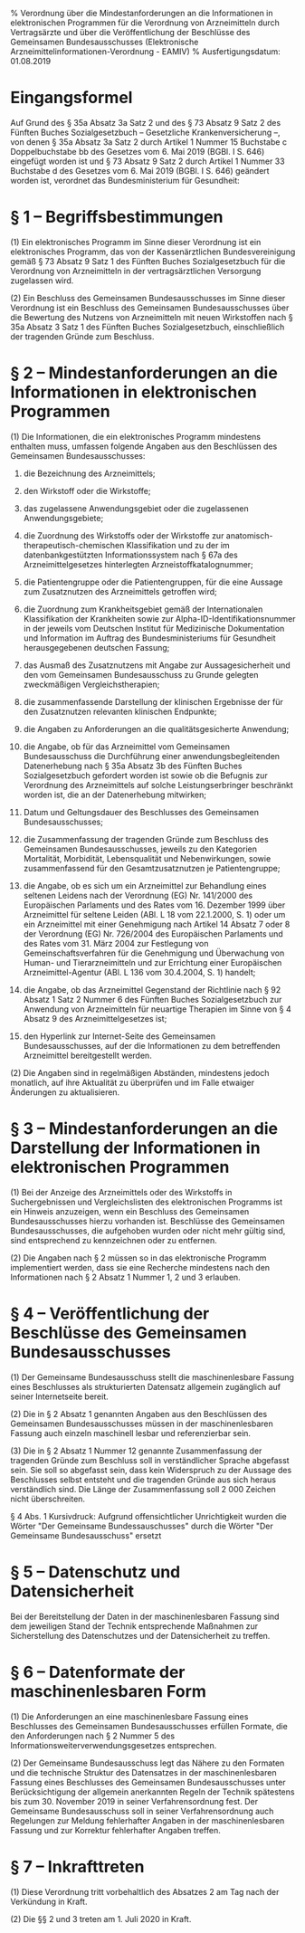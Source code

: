 % Verordnung über die Mindestanforderungen an die Informationen in elektronischen Programmen für die Verordnung von Arzneimitteln durch Vertragsärzte und über die Veröffentlichung der Beschlüsse des Gemeinsamen Bundesausschusses  (Elektronische Arzneimittelinformationen-Verordnung - EAMIV)
% Ausfertigungsdatum: 01.08.2019
 
# Eingangsformel

Auf Grund des § 35a Absatz 3a Satz 2 und des § 73 Absatz 9 Satz 2 des Fünften Buches Sozialgesetzbuch – Gesetzliche Krankenversicherung –, von denen § 35a Absatz 3a Satz 2 durch Artikel 1 Nummer 15 Buchstabe c Doppelbuchstabe bb des Gesetzes vom 6. Mai 2019 (BGBl. I S. 646) eingefügt worden ist und § 73 Absatz 9 Satz 2 durch Artikel 1 Nummer 33 Buchstabe d des Gesetzes vom 6. Mai 2019 (BGBl. I S. 646) geändert worden ist, verordnet das Bundesministerium für Gesundheit:

# § 1 – Begriffsbestimmungen

(1) Ein elektronisches Programm im Sinne dieser Verordnung ist ein elektronisches Programm, das von der Kassenärztlichen Bundesvereinigung gemäß § 73 Absatz 9 Satz 1 des Fünften Buches Sozialgesetzbuch für die Verordnung von Arzneimitteln in der vertragsärztlichen Versorgung zugelassen wird.

(2) Ein Beschluss des Gemeinsamen Bundesausschusses im Sinne dieser Verordnung ist ein Beschluss des Gemeinsamen Bundesausschusses über die Bewertung des Nutzens von Arzneimitteln mit neuen Wirkstoffen nach § 35a Absatz 3 Satz 1 des Fünften Buches Sozialgesetzbuch, einschließlich der tragenden Gründe zum Beschluss.

# § 2 – Mindestanforderungen an die Informationen in elektronischen Programmen

(1) Die Informationen, die ein elektronisches Programm mindestens enthalten muss, umfassen folgende Angaben aus den Beschlüssen des Gemeinsamen Bundesausschusses:

1. die Bezeichnung des Arzneimittels;

2. den Wirkstoff oder die Wirkstoffe;

3. das zugelassene Anwendungsgebiet oder die zugelassenen Anwendungsgebiete;

4. die Zuordnung des Wirkstoffs oder der Wirkstoffe zur anatomisch-therapeutisch-chemischen Klassifikation und zu der im datenbankgestützten Informationssystem nach § 67a des Arzneimittelgesetzes hinterlegten Arzneistoffkatalognummer;

5. die Patientengruppe oder die Patientengruppen, für die eine Aussage zum Zusatznutzen des Arzneimittels getroffen wird;

6. die Zuordnung zum Krankheitsgebiet gemäß der Internationalen Klassifikation der Krankheiten sowie zur Alpha-ID-Identifikationsnummer in der jeweils vom Deutschen Institut für Medizinische Dokumentation und Information im Auftrag des Bundesministeriums für Gesundheit herausgegebenen deutschen Fassung;

7. das Ausmaß des Zusatznutzens mit Angabe zur Aussagesicherheit und den vom Gemeinsamen Bundesausschuss zu Grunde gelegten zweckmäßigen Vergleichstherapien;

8. die zusammenfassende Darstellung der klinischen Ergebnisse der für den Zusatznutzen relevanten klinischen Endpunkte;

9. die Angaben zu Anforderungen an die qualitätsgesicherte Anwendung;

10. die Angabe, ob für das Arzneimittel vom Gemeinsamen Bundesausschuss die Durchführung einer anwendungsbegleitenden Datenerhebung nach § 35a Absatz 3b des Fünften Buches Sozialgesetzbuch gefordert worden ist sowie ob die Befugnis zur Verordnung des Arzneimittels auf solche Leistungserbringer beschränkt worden ist, die an der Datenerhebung mitwirken;

11. Datum und Geltungsdauer des Beschlusses des Gemeinsamen Bundesausschusses;

12. die Zusammenfassung der tragenden Gründe zum Beschluss des Gemeinsamen Bundesausschusses, jeweils zu den Kategorien Mortalität, Morbidität, Lebensqualität und Nebenwirkungen, sowie zusammenfassend für den Gesamtzusatznutzen je Patientengruppe;

13. die Angabe, ob es sich um ein Arzneimittel zur Behandlung eines seltenen Leidens nach der Verordnung (EG) Nr. 141/2000 des Europäischen Parlaments und des Rates vom 16. Dezember 1999 über Arzneimittel für seltene Leiden (ABl. L 18 vom 22.1.2000, S. 1) oder um ein Arzneimittel mit einer Genehmigung nach Artikel 14 Absatz 7 oder 8 der Verordnung (EG) Nr. 726/2004 des Europäischen Parlaments und des Rates vom 31. März 2004 zur Festlegung von Gemeinschaftsverfahren für die Genehmigung und Überwachung von Human- und Tierarzneimitteln und zur Errichtung einer Europäischen Arzneimittel-Agentur (ABl. L 136 vom 30.4.2004, S. 1) handelt;

14. die Angabe, ob das Arzneimittel Gegenstand der Richtlinie nach § 92 Absatz 1 Satz 2 Nummer 6 des Fünften Buches Sozialgesetzbuch zur Anwendung von Arzneimitteln für neuartige Therapien im Sinne von § 4 Absatz 9 des Arzneimittelgesetzes ist;

15. den Hyperlink zur Internet-Seite des Gemeinsamen Bundesausschusses, auf der die Informationen zu dem betreffenden Arzneimittel bereitgestellt werden.

(2) Die Angaben sind in regelmäßigen Abständen, mindestens jedoch monatlich, auf ihre Aktualität zu überprüfen und im Falle etwaiger Änderungen zu aktualisieren.

# § 3 – Mindestanforderungen an die Darstellung der Informationen in elektronischen Programmen

(1) Bei der Anzeige des Arzneimittels oder des Wirkstoffs in Suchergebnissen und Vergleichslisten des elektronischen Programms ist ein Hinweis anzuzeigen, wenn ein Beschluss des Gemeinsamen Bundesausschusses hierzu vorhanden ist. Beschlüsse des Gemeinsamen Bundesausschusses, die aufgehoben wurden oder nicht mehr gültig sind, sind entsprechend zu kennzeichnen oder zu entfernen.

(2) Die Angaben nach § 2 müssen so in das elektronische Programm implementiert werden, dass sie eine Recherche mindestens nach den Informationen nach § 2 Absatz 1 Nummer 1, 2 und 3 erlauben.

# § 4 – Veröffentlichung der Beschlüsse des Gemeinsamen Bundesausschusses

(1) Der Gemeinsame Bundesausschuss stellt die maschinenlesbare Fassung eines Beschlusses als strukturierten Datensatz allgemein zugänglich auf seiner Internetseite bereit.

(2) Die in § 2 Absatz 1 genannten Angaben aus den Beschlüssen des Gemeinsamen Bundesausschusses müssen in der maschinenlesbaren Fassung auch einzeln maschinell lesbar und referenzierbar sein.

(3) Die in § 2 Absatz 1 Nummer 12 genannte Zusammenfassung der tragenden Gründe zum Beschluss soll in verständlicher Sprache abgefasst sein. Sie soll so abgefasst sein, dass kein Widerspruch zu der Aussage des Beschlusses selbst entsteht und die tragenden Gründe aus sich heraus verständlich sind. Die Länge der Zusammenfassung soll 2 000 Zeichen nicht überschreiten.

§ 4 Abs. 1 Kursivdruck: Aufgrund offensichtlicher Unrichtigkeit wurden die Wörter "Der Gemeinsame Bundessauschusses" durch die Wörter "Der Gemeinsame Bundesausschuss" ersetzt

# § 5 – Datenschutz und Datensicherheit

Bei der Bereitstellung der Daten in der maschinenlesbaren Fassung sind dem jeweiligen Stand der Technik entsprechende Maßnahmen zur Sicherstellung des Datenschutzes und der Datensicherheit zu treffen.

# § 6 – Datenformate der maschinenlesbaren Form

(1) Die Anforderungen an eine maschinenlesbare Fassung eines Beschlusses des Gemeinsamen Bundesausschusses erfüllen Formate, die den Anforderungen nach § 2 Nummer 5 des Informationsweiterverwendungsgesetzes entsprechen.

(2) Der Gemeinsame Bundesausschuss legt das Nähere zu den Formaten und die technische Struktur des Datensatzes in der maschinenlesbaren Fassung eines Beschlusses des Gemeinsamen Bundesausschusses unter Berücksichtigung der allgemein anerkannten Regeln der Technik spätestens bis zum 30. November 2019 in seiner Verfahrensordnung fest. Der Gemeinsame Bundesausschuss soll in seiner Verfahrensordnung auch Regelungen zur Meldung fehlerhafter Angaben in der maschinenlesbaren Fassung und zur Korrektur fehlerhafter Angaben treffen.

# § 7 – Inkrafttreten

(1) Diese Verordnung tritt vorbehaltlich des Absatzes 2 am Tag nach der Verkündung in Kraft.

(2) Die §§ 2 und 3 treten am 1. Juli 2020 in Kraft.
